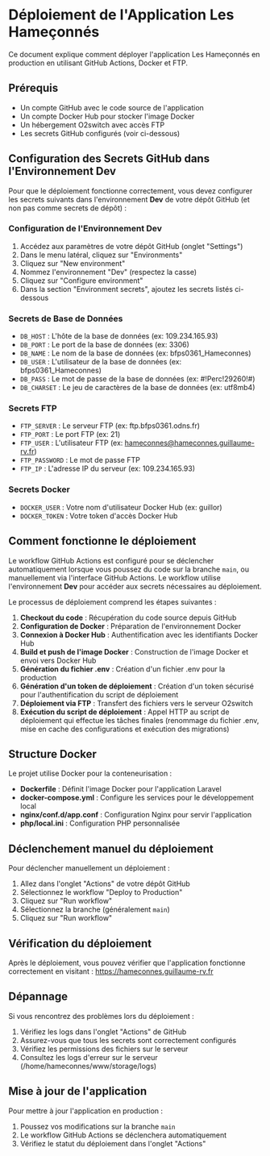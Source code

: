 # Déploiement de l'Application Les Hameçonnés

Ce document explique comment déployer l'application Les Hameçonnés en production en utilisant GitHub Actions, Docker et FTP.

## Prérequis

- Un compte GitHub avec le code source de l'application
- Un compte Docker Hub pour stocker l'image Docker
- Un hébergement O2switch avec accès FTP
- Les secrets GitHub configurés (voir ci-dessous)

## Configuration des Secrets GitHub dans l'Environnement Dev

Pour que le déploiement fonctionne correctement, vous devez configurer les secrets suivants dans l'environnement **Dev** de votre dépôt GitHub (et non pas comme secrets de dépôt) :

### Configuration de l'Environnement Dev

1. Accédez aux paramètres de votre dépôt GitHub (onglet "Settings")
2. Dans le menu latéral, cliquez sur "Environments"
3. Cliquez sur "New environment"
4. Nommez l'environnement "Dev" (respectez la casse)
5. Cliquez sur "Configure environment"
6. Dans la section "Environment secrets", ajoutez les secrets listés ci-dessous

### Secrets de Base de Données

- `DB_HOST` : L'hôte de la base de données (ex: 109.234.165.93)
- `DB_PORT` : Le port de la base de données (ex: 3306)
- `DB_NAME` : Le nom de la base de données (ex: bfps0361_Hameconnes)
- `DB_USER` : L'utilisateur de la base de données (ex: bfps0361_Hameconnes)
- `DB_PASS` : Le mot de passe de la base de données (ex: #!Perc!29260!#)
- `DB_CHARSET` : Le jeu de caractères de la base de données (ex: utf8mb4)

### Secrets FTP

- `FTP_SERVER` : Le serveur FTP (ex: ftp.bfps0361.odns.fr)
- `FTP_PORT` : Le port FTP (ex: 21)
- `FTP_USER` : L'utilisateur FTP (ex: hameconnes@hameconnes.guillaume-rv.fr)
- `FTP_PASSWORD` : Le mot de passe FTP
- `FTP_IP` : L'adresse IP du serveur (ex: 109.234.165.93)

### Secrets Docker

- `DOCKER_USER` : Votre nom d'utilisateur Docker Hub (ex: guillor)
- `DOCKER_TOKEN` : Votre token d'accès Docker Hub

## Comment fonctionne le déploiement

Le workflow GitHub Actions est configuré pour se déclencher automatiquement lorsque vous poussez du code sur la branche `main`, ou manuellement via l'interface GitHub Actions. Le workflow utilise l'environnement **Dev** pour accéder aux secrets nécessaires au déploiement.

Le processus de déploiement comprend les étapes suivantes :

1. **Checkout du code** : Récupération du code source depuis GitHub
2. **Configuration de Docker** : Préparation de l'environnement Docker
3. **Connexion à Docker Hub** : Authentification avec les identifiants Docker Hub
4. **Build et push de l'image Docker** : Construction de l'image Docker et envoi vers Docker Hub
5. **Génération du fichier .env** : Création d'un fichier .env pour la production
6. **Génération d'un token de déploiement** : Création d'un token sécurisé pour l'authentification du script de déploiement
7. **Déploiement via FTP** : Transfert des fichiers vers le serveur O2switch
8. **Exécution du script de déploiement** : Appel HTTP au script de déploiement qui effectue les tâches finales (renommage du fichier .env, mise en cache des configurations et exécution des migrations)

## Structure Docker

Le projet utilise Docker pour la conteneurisation :

- **Dockerfile** : Définit l'image Docker pour l'application Laravel
- **docker-compose.yml** : Configure les services pour le développement local
- **nginx/conf.d/app.conf** : Configuration Nginx pour servir l'application
- **php/local.ini** : Configuration PHP personnalisée

## Déclenchement manuel du déploiement

Pour déclencher manuellement un déploiement :

1. Allez dans l'onglet "Actions" de votre dépôt GitHub
2. Sélectionnez le workflow "Deploy to Production"
3. Cliquez sur "Run workflow"
4. Sélectionnez la branche (généralement `main`)
5. Cliquez sur "Run workflow"

## Vérification du déploiement

Après le déploiement, vous pouvez vérifier que l'application fonctionne correctement en visitant :
https://hameconnes.guillaume-rv.fr

## Dépannage

Si vous rencontrez des problèmes lors du déploiement :

1. Vérifiez les logs dans l'onglet "Actions" de GitHub
2. Assurez-vous que tous les secrets sont correctement configurés
3. Vérifiez les permissions des fichiers sur le serveur
4. Consultez les logs d'erreur sur le serveur (/home/hameconnes/www/storage/logs)

## Mise à jour de l'application

Pour mettre à jour l'application en production :

1. Poussez vos modifications sur la branche `main`
2. Le workflow GitHub Actions se déclenchera automatiquement
3. Vérifiez le statut du déploiement dans l'onglet "Actions"
